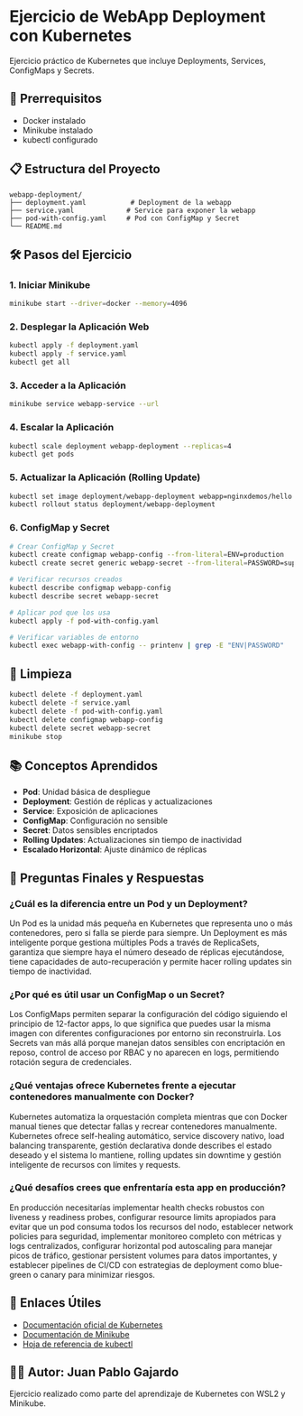 # Ejercicio de WebApp Deployment con Kubernetes

Ejercicio práctico de Kubernetes que incluye Deployments, Services, ConfigMaps y Secrets.

## 🚀 Prerrequisitos

- Docker instalado
- Minikube instalado
- kubectl configurado

## 📋 Estructura del Proyecto

```
webapp-deployment/
├── deployment.yaml           # Deployment de la webapp
├── service.yaml             # Service para exponer la webapp
├── pod-with-config.yaml     # Pod con ConfigMap y Secret
└── README.md
```

## 🛠️ Pasos del Ejercicio

### 1. Iniciar Minikube
```bash
minikube start --driver=docker --memory=4096
```

### 2. Desplegar la Aplicación Web
```bash
kubectl apply -f deployment.yaml
kubectl apply -f service.yaml
kubectl get all
```

### 3. Acceder a la Aplicación
```bash
minikube service webapp-service --url
```

### 4. Escalar la Aplicación
```bash
kubectl scale deployment webapp-deployment --replicas=4
kubectl get pods
```

### 5. Actualizar la Aplicación (Rolling Update)
```bash
kubectl set image deployment/webapp-deployment webapp=nginxdemos/hello:plain-text
kubectl rollout status deployment/webapp-deployment
```

### 6. ConfigMap y Secret
```bash
# Crear ConfigMap y Secret
kubectl create configmap webapp-config --from-literal=ENV=production
kubectl create secret generic webapp-secret --from-literal=PASSWORD=supersecure

# Verificar recursos creados
kubectl describe configmap webapp-config
kubectl describe secret webapp-secret

# Aplicar pod que los usa
kubectl apply -f pod-with-config.yaml

# Verificar variables de entorno
kubectl exec webapp-with-config -- printenv | grep -E "ENV|PASSWORD"
```

## 🧹 Limpieza
```bash
kubectl delete -f deployment.yaml
kubectl delete -f service.yaml
kubectl delete -f pod-with-config.yaml
kubectl delete configmap webapp-config
kubectl delete secret webapp-secret
minikube stop
```

## 📚 Conceptos Aprendidos

- **Pod**: Unidad básica de despliegue
- **Deployment**: Gestión de réplicas y actualizaciones
- **Service**: Exposición de aplicaciones
- **ConfigMap**: Configuración no sensible
- **Secret**: Datos sensibles encriptados
- **Rolling Updates**: Actualizaciones sin tiempo de inactividad
- **Escalado Horizontal**: Ajuste dinámico de réplicas

## 🤔 Preguntas Finales y Respuestas

### ¿Cuál es la diferencia entre un Pod y un Deployment?

Un Pod es la unidad más pequeña en Kubernetes que representa uno o más contenedores, pero si falla se pierde para siempre. Un Deployment es más inteligente porque gestiona múltiples Pods a través de ReplicaSets, garantiza que siempre haya el número deseado de réplicas ejecutándose, tiene capacidades de auto-recuperación y permite hacer rolling updates sin tiempo de inactividad.

### ¿Por qué es útil usar un ConfigMap o un Secret?

Los ConfigMaps permiten separar la configuración del código siguiendo el principio de 12-factor apps, lo que significa que puedes usar la misma imagen con diferentes configuraciones por entorno sin reconstruirla. Los Secrets van más allá porque manejan datos sensibles con encriptación en reposo, control de acceso por RBAC y no aparecen en logs, permitiendo rotación segura de credenciales.

### ¿Qué ventajas ofrece Kubernetes frente a ejecutar contenedores manualmente con Docker?

Kubernetes automatiza la orquestación completa mientras que con Docker manual tienes que detectar fallas y recrear contenedores manualmente. Kubernetes ofrece self-healing automático, service discovery nativo, load balancing transparente, gestión declarativa donde describes el estado deseado y el sistema lo mantiene, rolling updates sin downtime y gestión inteligente de recursos con límites y requests.

### ¿Qué desafíos crees que enfrentaría esta app en producción?

En producción necesitarías implementar health checks robustos con liveness y readiness probes, configurar resource limits apropiados para evitar que un pod consuma todos los recursos del nodo, establecer network policies para seguridad, implementar monitoreo completo con métricas y logs centralizados, configurar horizontal pod autoscaling para manejar picos de tráfico, gestionar persistent volumes para datos importantes, y establecer pipelines de CI/CD con estrategias de deployment como blue-green o canary para minimizar riesgos.

## 🔗 Enlaces Útiles

- [Documentación oficial de Kubernetes](https://kubernetes.io/docs/)
- [Documentación de Minikube](https://minikube.sigs.k8s.io/docs/)
- [Hoja de referencia de kubectl](https://kubernetes.io/docs/reference/kubectl/cheatsheet/)

## 👨‍💻 Autor: Juan Pablo Gajardo

Ejercicio realizado como parte del aprendizaje de Kubernetes con WSL2 y Minikube.